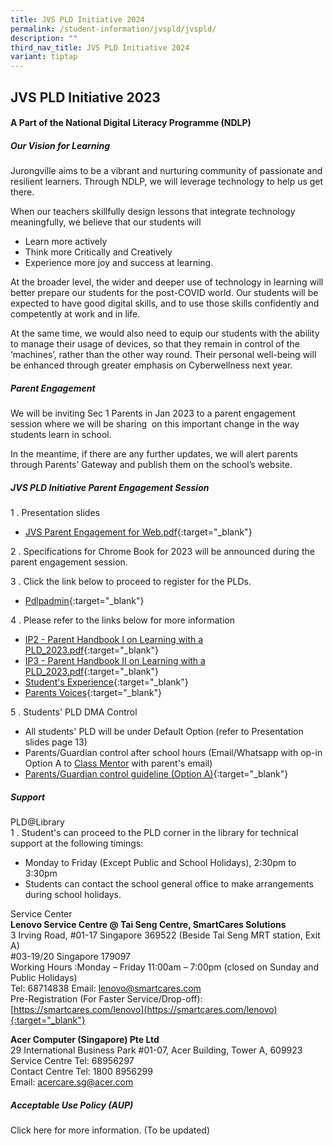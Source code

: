 ```yaml
---
title: JVS PLD Initiative 2024
permalink: /student-information/jvspld/jvspld/
description: ""
third_nav_title: JVS PLD Initiative 2024
variant: tiptap
---
```

## JVS PLD Initiative 2023

#### A Part of the National Digital Literacy Programme (NDLP)

##### Our Vision for Learning

Jurongville aims to be a vibrant and nurturing community of passionate and resilient learners. Through NDLP, we will leverage technology to help us get there.

When our teachers skillfully design lessons that integrate technology meaningfully, we believe that our students will&nbsp;  

*   Learn more actively
*   Think more Critically and Creatively
*   Experience more joy and success at learning.

At the broader level, the wider and deeper use of technology in learning will better prepare our students for the post-COVID world. Our students will be expected to have good digital skills, and to use those skills confidently and competently at work and in life.  
  
At the same time, we would also need to equip our students with the ability to manage their usage of devices, so that they remain in control of the ‘machines’, rather than the other way round. Their personal well-being will be enhanced through greater emphasis on Cyberwellness next year.

##### Parent Engagement

We will be inviting Sec 1 Parents in Jan 2023 to a parent engagement session where we will be sharing&nbsp; on this important change in the way students learn in school.  

In the meantime, if there are any further updates, we will alert parents through Parents’ Gateway and publish them on the school’s website.

##### JVS PLD Initiative Parent Engagement Session

1 \. Presentation slides<br>
* [JVS Parent Engagement for Web.pdf](/files/JVS%20Parent%20Engagement%20for%20Web.pdf){:target="_blank"}

2 \. Specifications for Chrome Book for 2023 will be announced during the parent engagement session.

3 \. Click the link below to proceed to register for the PLDs.<br>
* [Pdlpadmin](https://go.gov.sg/pdlpadmin){:target="_blank"}

4 \. Please refer to the links below for more information<br>
* [IP2 - Parent Handbook I on Learning with a PLD_2023.pdf](/files/IP2%20-%20Parent%20Handbook%20I%20on%20Learning%20with%20a%20PLD_2023.pdf){:target="_blank"}<br>
* [IP3 - Parent Handbook II on Learning with a PLD_2023.pdf](/files/IP3%20-%20Parent%20Handbook%20II%20on%20Learning%20with%20a%20PLD_2023.pdf){:target="_blank"}<br>
* [Student's Experience](http://www.youtube.com/watch?v=atVkNBXMVnY){:target="_blank"}<br>
* [Parents Voices](https://go.gov.sg/parent-voxpop-1){:target="_blank"}

5 \. Students' PLD DMA Control<br>
* All students' PLD will be under Default Option (refer to Presentation slides page 13)
* Parents/Guardian control after school hours (Email/Whatsapp with op-in Option A to [Class Mentor](/student-information/class-mentors-2023/) with parent's email)
* [Parents/Guardian control guideline (Option A)](/files/e-DMA-Parent-Guide-v2.0-Option-A-Chrome-OS.pdf){:target="_blank"}

##### Support

PLD@Library  
1 \. Student's can proceed to the PLD corner in the library for technical support at the following timings:  
*  Monday to Friday (Except Public and School Holidays), 2:30pm to 3:30pm  
* Students can contact the school general office to make arrangements during school holidays.
		 
Service Center<br>
**Lenovo Service Centre @ Tai Seng Centre, SmartCares Solutions**<br>
3 Irving Road, #01-17 Singapore 369522 (Beside Tai Seng MRT station, Exit A)<br>
#03-19/20 Singapore 179097<br>
Working Hours :Monday – Friday 11:00am – 7:00pm (closed on Sunday and Public Holidays)<br>
Tel: 68714838     Email: [lenovo@smartcares.com](mailto:lenovo@smartcares.com)<br>
Pre-Registration (For Faster Service/Drop-off):
[https://smartcares.com/lenovo](https://smartcares.com/lenovo){:target="_blank"}

**Acer Computer (Singapore) Pte Ltd**<br>
29 International Business Park #01-07, Acer Building, Tower A, 609923<br>
Service Centre Tel: 68956297<br>
Contact Centre Tel: 1800 8956299<br>
Email: [acercare.sg@acer.com](mailto:acercare.sg@acer.com)

##### Acceptable Use Policy (AUP)

Click here for more information. (To be updated)